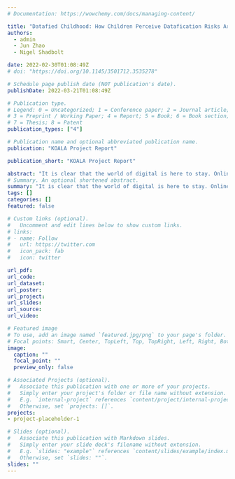 ```yaml
---
# Documentation: https://wowchemy.com/docs/managing-content/

title: "Datafied Childhood: How Children Perceive Datafication Risks Around Them"
authors: 
  - admin
  - Jun Zhao
  - Nigel Shadbolt 

date: 2022-02-30T01:08:49Z
# doi: "https://doi.org/10.1145/3501712.3535278"

# Schedule page publish date (NOT publication's date).
publishDate: 2022-03-21T01:08:49Z

# Publication type.
# Legend: 0 = Uncategorized; 1 = Conference paper; 2 = Journal article;
# 3 = Preprint / Working Paper; 4 = Report; 5 = Book; 6 = Book section;
# 7 = Thesis; 8 = Patent
publication_types: ["4"]

# Publication name and optional abbreviated publication name.
publication: "KOALA Project Report"

publication_short: "KOALA Project Report"

abstract: "It is clear that the world of digital is here to stay. Online technologies are increasingly important for children, providing access to vital education, socialisation, participation, well-being, and entertainment resources. This rapid adoption and increasing reliance on the online world has raised corresponding concerns about the long-term effects of data/ication, in which children's actions are pervasively recorded, tracked, aggregated, analysed, and exploited by online services in multiple ways that include behavioural engineering, and monetisation. "
# Summary. An optional shortened abstract.
summary: "It is clear that the world of digital is here to stay. Online technologies are increasingly important for children, providing access to vital education, socialisation, participation, well-being, and entertainment resources. This rapid adoption and increasing reliance on the online world has raised corresponding concerns about the long-term effects of data/ication, in which children's actions are pervasively recorded, tracked, aggregated, analysed, and exploited by online services in multiple ways that include behavioural engineering, and monetisation. "
tags: []
categories: []
featured: false

# Custom links (optional).
#   Uncomment and edit lines below to show custom links.
# links:
# - name: Follow
#   url: https://twitter.com
#   icon_pack: fab
#   icon: twitter

url_pdf:
url_code:
url_dataset:
url_poster:
url_project:
url_slides:
url_source:
url_video:

# Featured image
# To use, add an image named `featured.jpg/png` to your page's folder. 
# Focal points: Smart, Center, TopLeft, Top, TopRight, Left, Right, BottomLeft, Bottom, BottomRight.
image:
  caption: ""
  focal_point: ""
  preview_only: false

# Associated Projects (optional).
#   Associate this publication with one or more of your projects.
#   Simply enter your project's folder or file name without extension.
#   E.g. `internal-project` references `content/project/internal-project/index.md`.
#   Otherwise, set `projects: []`.
projects:
- project-placeholder-1

# Slides (optional).
#   Associate this publication with Markdown slides.
#   Simply enter your slide deck's filename without extension.
#   E.g. `slides: "example"` references `content/slides/example/index.md`.
#   Otherwise, set `slides: ""`.
slides: ""
---
```

